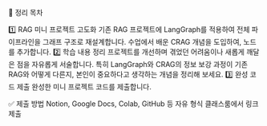 📄 정리 목차

  1️⃣ RAG 미니 프로젝트 고도화
기존 RAG 프로젝트에 LangGraph를 적용하여 전체 파이프라인을 그래프 구조로 재설계합니다.
수업에서 배운 CRAG 개념을 도입하여, 노드를 추가합니다.
  2️⃣ 학습 내용 정리
프로젝트를 개선하며 겪었던 어려움이나 새롭게 깨달은 점을 자유롭게 서술합니다.
특히 LangGraph와 CRAG의 정보 보강 과정이 기존 RAG와 어떻게 다른지, 본인이 중요하다고 생각하는 개념을 정리해 보세요.
  3️⃣ 완성 코드 제출
완성한 미니 프로젝트 코드를 제출합니다.

✅ 제출 방법
Notion, Google Docs, Colab, GitHub 등 자유 형식
클래스룸에서 링크 제출